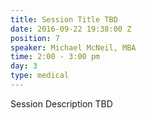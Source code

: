 ```yaml
---
title: Session Title TBD
date: 2016-09-22 19:38:00 Z
position: 7
speaker: Michael McNeil, MBA
time: 2:00 - 3:00 pm
day: 3
type: medical
---
```


Session Description TBD
